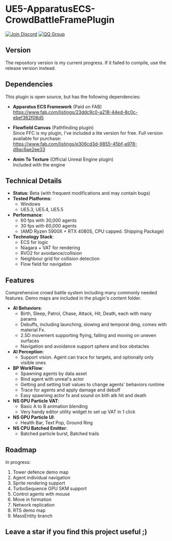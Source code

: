 # UE5-ApparatusECS-CrowdBattleFramePlugin

[![Join Discord](https://img.shields.io/badge/Discord-Join%20Chat-blue?logo=discord)](https://discord.gg/8AUMxq3SgV)
[![QQ Group](https://img.shields.io/badge/QQ%20Group-916358710-blue?logo=tencentqq)](https://jq.qq.com/?_wv=1027&k=5R5X5wX)

## Version
The repository version is my current progress. 
If it failed to compile, use the release version instead.

## Dependencies

This plugin is open source, but has the following dependencies:

- **Apparatus ECS Framework** (Paid on FAB)  
  https://www.fab.com/listings/23ddc9c0-a218-44ed-8c0c-ebef362f08d5

- **Flowfield Canvas** (Pathfinding plugin)  
  Since FFC is my plugin, I've included a lite version for free.
  Full version available for purchase:  
  https://www.fab.com/listings/e306cd3d-9855-45bf-a978-d9ac6ae2ee33

- **Anim To Texture** (Official Unreal Engine plugin)  
  Included with the engine

## Technical Details

- **Status**: Beta (with frequent modifications and may contain bugs)
- **Tested Platforms**: 
  - Windows
  - UE5.3, UE5.4, UE5.5
- **Performance**: 
  - 60 fps with 30,000 agents
  - 30 fps with 60,000 agents
  - (AMD Ryzen 5900X + RTX 4080S, CPU capped. Shipping Package)
- **Technology Stack**:
  - ECS for logic
  - Niagara + VAT for rendering
  - RVO2 for avoidance/collision
  - Neighbour grid for collision detection
  - Flow field for navigation

## Features

Comprehensive crowd battle system including many commonly needed features. Demo maps are included in the plugin's content folder.

- **AI Behaviors**: 
  - Birth, Sleep, Patrol, Chase, Attack, Hit, Death, each with many params
  - Debuffs, including launching, slowing and temporal dmg, comes with material Fx.
  - 2.5D movement supporting flying, falling and moving on uneven surfaces
  - Navigation and avoidance support sphere and box obstacles
- **AI Perception**:
  - Support vision. Agent can trace for targets, and optionally only visible ones
- **BP WorkFlow**:
  - Spawning agents by data asset
  - Bind agent with unreal's actor
  - Getting and setting trait values to change agents' behaviors runtime
  - Trace for agents and apply damage and debuff
  - Easy spawning actor fx and sound on bith atk hit and death
- **NS GPU Particle VAT**:
  - Basic A to B animation blending
  - Very handy editor utility widget to set up VAT in 1 click
- **NS GPU Particle UI**:
  - Health Bar, Text Pop, Ground Ring
- **NS CPU Batched Emitter**:
  - Batched particle burst, Batched trails
  
## Roadmap

In progress:
1. Tower defence demo map
2. Agent individual navigation
3. Sprite rendering support
4. TurboSequence GPU SKM support
6. Control agents with mouse
7. Move in formation
8. Network replication
9. RTS demo map
10. MassEntity branch

## Leave a star if you find this project useful ;)
